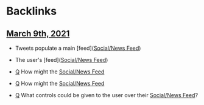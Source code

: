 
# Backlinks
## [March 9th, 2021](<March 9th, 2021.md>)
- Tweets populate a main [feed]([Social/News Feed](<../Social/News Feed.md>))

- The user's [feed]([Social/News Feed](<../Social/News Feed.md>))

- [Q](<../Q.md>) How might the [Social/News Feed](<../Social/News Feed.md>)

- [Q](<../Q.md>) How might the [Social/News Feed](<../Social/News Feed.md>)

- [Q](<../Q.md>) What controls could be given to the user over their [Social/News Feed](<../Social/News Feed.md>)?

